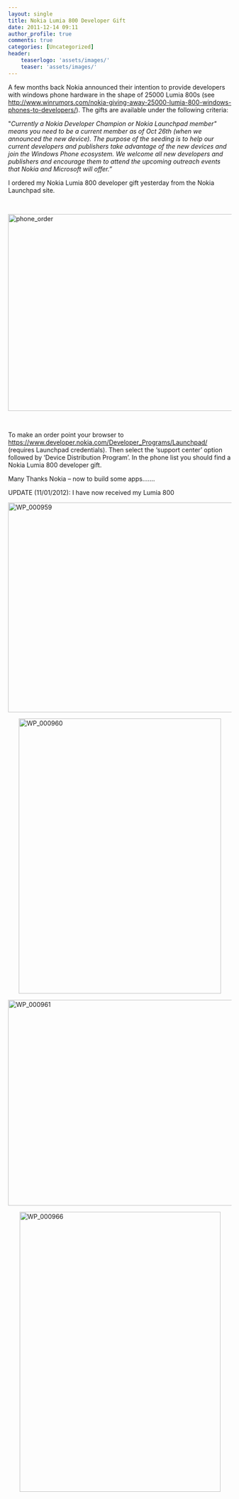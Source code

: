 ```yaml
---
layout: single
title: Nokia Lumia 800 Developer Gift
date: 2011-12-14 09:11
author_profile: true
comments: true
categories: [Uncategorized]
header:
    teaserlogo: 'assets/images/'
    teaser: 'assets/images/'
---
```

<p>A few months back Nokia announced their intention to provide developers with windows phone hardware in the shape of 25000 Lumia 800s (see <a title="http://www.winrumors.com/nokia-giving-away-25000-lumia-800-windows-phones-to-developers/" href="http://www.winrumors.com/nokia-giving-away-25000-lumia-800-windows-phones-to-developers/">http://www.winrumors.com/nokia-giving-away-25000-lumia-800-windows-phones-to-developers/</a>). The gifts are available under the following criteria:</p>  <p>&quot;<em>Currently a Nokia Developer Champion or Nokia Launchpad member&quot; means you need to be a current member as of Oct 26th (when we announced the new device). The purpose of the seeding is to help our current developers and publishers take advantage of the new devices and join the Windows Phone ecosystem. We welcome all new developers and publishers and encourage them to attend the upcoming outreach events that Nokia and Microsoft will offer.”</em></p>  <p>I ordered my Nokia Lumia 800 developer gift yesterday from the Nokia Launchpad site.</p>  <p>&#160;</p>  <p><a href="http://peted.azurewebsites.net/wp-content/uploads/2011/12/phone_order.png"><img style="background-image:none;padding-left:0;padding-right:0;display:block;float:none;margin-left:auto;margin-right:auto;padding-top:0;border-width:0;" title="phone_order" border="0" alt="phone_order" src="http://peted.azurewebsites.net/wp-content/uploads/2011/12/phone_order_thumb.png" width="664" height="443" /></a></p>  <p>&#160;</p>  <p>To make an order point your browser to <a title="https://www.developer.nokia.com/Developer_Programs/Launchpad/" href="https://www.developer.nokia.com/Developer_Programs/Launchpad/">https://www.developer.nokia.com/Developer_Programs/Launchpad/</a> (requires Launchpad credentials). Then select the ‘support center’ option followed by ‘Device Distribution Program’. In the phone list you should find a Nokia Lumia 800 developer gift.</p>  <p>Many Thanks Nokia – now to build some apps…….</p>  <p>UPDATE (11/01/2012): I have now received my Lumia 800</p>  <p><a href="http://peted.azurewebsites.net/wp-content/uploads/2012/01/wp_000959.jpg"><img style="background-image:none;border-bottom:0;border-left:0;padding-left:0;padding-right:0;display:block;float:none;margin-left:auto;border-top:0;margin-right:auto;border-right:0;padding-top:0;" title="WP_000959" border="0" alt="WP_000959" src="http://peted.azurewebsites.net/wp-content/uploads/2012/01/wp_000959_thumb.jpg" width="611" height="472" /></a></p>  <p><a href="http://peted.azurewebsites.net/wp-content/uploads/2012/01/wp_000960.jpg"><img style="background-image:none;border-bottom:0;border-left:0;padding-left:0;padding-right:0;display:block;float:none;margin-left:auto;border-top:0;margin-right:auto;border-right:0;padding-top:0;" title="WP_000960" border="0" alt="WP_000960" src="http://peted.azurewebsites.net/wp-content/uploads/2012/01/wp_000960_thumb.jpg" width="456" height="619" /></a></p>  <p><a href="http://peted.azurewebsites.net/wp-content/uploads/2012/01/wp_000961.jpg"><img style="background-image:none;border-bottom:0;border-left:0;padding-left:0;padding-right:0;display:block;float:none;margin-left:auto;border-top:0;margin-right:auto;border-right:0;padding-top:0;" title="WP_000961" border="0" alt="WP_000961" src="http://peted.azurewebsites.net/wp-content/uploads/2012/01/wp_000961_thumb.jpg" width="599" height="463" /></a></p>            <p><a href="http://peted.azurewebsites.net/wp-content/uploads/2012/01/wp_000966.jpg"><img style="background-image:none;border-bottom:0;border-left:0;padding-left:0;padding-right:0;display:block;float:none;border-top:0;border-right:0;padding-top:0;margin:0 auto 2px;" title="WP_000966" border="0" alt="WP_000966" src="http://peted.azurewebsites.net/wp-content/uploads/2012/01/wp_000966_thumb.jpg" width="453" height="630" /></a></p>
